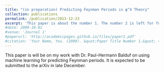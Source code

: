 ```yaml
---
title: "(in preparation) Predicting Feynman Periods in φ^4 Theory"
collection: publications
permalink: /publication/2023-12-23
excerpt: 'This paper is about the number 1. The number 2 is left for future work.'
#date: 2009-10-01
#venue: 'Journal 1'
#paperurl: 'http://academicpages.github.io/files/paper1.pdf'
#citation: 'Your Name, You. (2009). &quot;Paper Title Number 1.&quot; <i>Journal 1</i>. 1(1).'
---
```

This paper is will be on my work with Dr. Paul-Hermann Balduf on using machine learning for predicting Feynman periods. It is expected to be submitted to the arXiv in late December. 